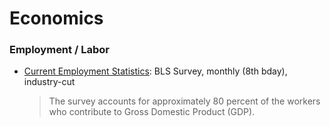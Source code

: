 # Economics

### Employment / Labor
- [Current Employment Statistics](https://fred.stlouisfed.org/release/tables?rid=50&eid=4880): BLS Survey, monthly (8th bday), industry-cut
	>  The survey accounts for approximately 80 percent of the workers who contribute to Gross Domestic Product (GDP). 